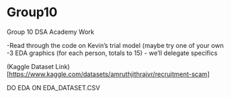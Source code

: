 # Group10
Group 10 DSA Academy Work

-Read through the code on Kevin’s trial model (maybe try one of your own
<br>
-3 EDA graphics (for each person, totals to 15) - we’ll delegate specifics

(Kaggle Dataset Link)[https://www.kaggle.com/datasets/amruthjithrajvr/recruitment-scam]

DO EDA ON EDA_DATASET.CSV
